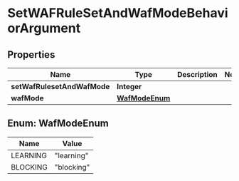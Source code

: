 

# SetWAFRuleSetAndWafModeBehaviorArgument


## Properties

| Name | Type | Description | Notes |
|------------ | ------------- | ------------- | -------------|
|**setWafRulesetAndWafMode** | **Integer** |  |  |
|**wafMode** | [**WafModeEnum**](#WafModeEnum) |  |  |



## Enum: WafModeEnum

| Name | Value |
|---- | -----|
| LEARNING | &quot;learning&quot; |
| BLOCKING | &quot;blocking&quot; |




